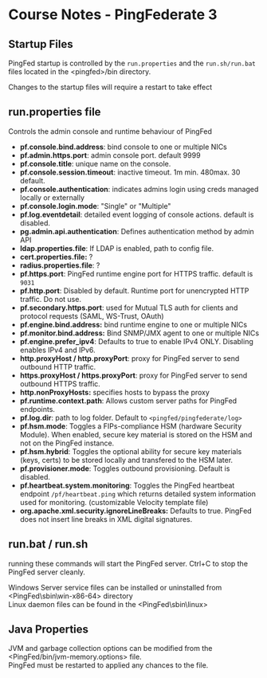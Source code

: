 # Course Notes - PingFederate 3

## Startup Files

PingFed startup is controlled by the `run.properties` and the `run.sh/run.bat` files located in the &lt;pingfed&gt;/bin directory.

Changes to the startup files will require a restart to take effect

## run.properties file

Controls the admin console and runtime behaviour of PingFed

* **pf.console.bind.address**: bind console to one or multiple NICs
* **pf.admin.https.port**: admin console port. default 9999
* **pf.console.title**: unique name on the console. 
* **pf.console.session.timeout**: inactive timeout. 1m min. 480max. 30 default.
* **pf.console.authentication**: indicates admins login using creds managed locally or externally
* **pf.console.login.mode**: "Single" or "Multiple"
* **pf.log.eventdetail**: detailed event logging of console actions. default is disabled.
* **pg.admin.api.authentication**:  Defines authentication method by admin API
* **ldap.properties.file**: If LDAP is enabled, path to config file.
* **cert.properties.file:** ?
* **radius.properties.file**: ? 
* **pf.https.port**: PingFed runtime engine port for HTTPS traffic. default is `9031`
* **pf.http.port**: Disabled by default. Runtime port for unencrypted HTTP traffic. Do not use.
* **pf.secondary.https.port**: used for Mutual TLS auth for clients and protocol requests \(SAML, WS-Trust, OAuth\)
* **pf.engine.bind.address:** bind runtime engine to one or multiple NICs
* **pf.monitor.bind.address:** Bind SNMP/JMX agent to one or multiple NICs
* **pf.engine.prefer\_ipv4**: Defaults to true to enable IPv4 ONLY. Disabling enables IPv4 and IPv6.
* **http.proxyHost / http.proxyPort**: proxy for PingFed server to send outbound HTTP traffic.
* **https.proxyHost / https.proxyPort**: proxy for PingFed server to send outbound HTTPS traffic.
* **http.nonProxyHosts:** specifies hosts to bypass the proxy 
* **pf.runtime.context.path**: Allows custom server paths for PingFed endpoints.
* **pf.log.dir**: path to log folder. Default to `<pingfed/pingfederate/log>`
* **pf.hsm.mode**: Toggles a FIPs-compliance HSM \(hardware Security Module\). When enabled, secure key material is stored on the HSM and not on the PingFed instance.
* **pf.hsm.hybrid**: Toggles the optional ability for secure key materials \(keys, certs\) to be stored locally and transfered to the HSM later.
* **pf.provisioner.mode**: Toggles outbound provisioning. Default is disabled.
* **pf.heartbeat.system.monitoring**: Toggles the PingFed heartbeat endpoint `/pf/heartbeat.ping` which returns detailed system information used for monitoring. \(customizable Velocity template file\)
* **org.apache.xml.security.ignoreLineBreaks:** Defaults to true. PingFed does not insert line breaks in XML digital signatures.

## run.bat / run.sh

running these commands will start the PingFed server. Ctrl+C to stop the PingFed server cleanly.

Windows Server service files can be installed or uninstalled from &lt;PingFed\sbin\win-x86-64&gt; directory  
Linux daemon files can be found in the &lt;PingFed\sbin\linux&gt;

## Java Properties

JVM and garbage collection options can be modified from the &lt;PingFed/bin/jvm-memory.options&gt; file.  
PingFed must be restarted to applied any chances to the file.















